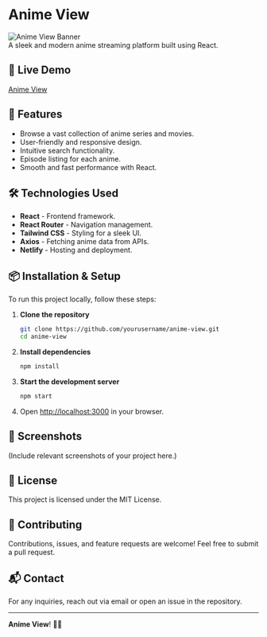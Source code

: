 # Anime View

![Anime View Banner](https://anime-view.netlify.app/banner.png)  
A sleek and modern anime streaming platform built using React.

## 🌟 Live Demo
[Anime View](https://anime-view.netlify.app/)

## 🚀 Features
- Browse a vast collection of anime series and movies.
- User-friendly and responsive design.
- Intuitive search functionality.
- Episode listing for each anime.
- Smooth and fast performance with React.

## 🛠️ Technologies Used
- **React** - Frontend framework.
- **React Router** - Navigation management.
- **Tailwind CSS** - Styling for a sleek UI.
- **Axios** - Fetching anime data from APIs.
- **Netlify** - Hosting and deployment.

## 📦 Installation & Setup
To run this project locally, follow these steps:

1. **Clone the repository**
   ```bash
   git clone https://github.com/yourusername/anime-view.git
   cd anime-view
   ```

2. **Install dependencies**
   ```bash
   npm install
   ```

3. **Start the development server**
   ```bash
   npm start
   ```

4. Open [http://localhost:3000](http://localhost:3000) in your browser.

## 📸 Screenshots
(Include relevant screenshots of your project here.)

## 📜 License
This project is licensed under the MIT License.

## 🤝 Contributing
Contributions, issues, and feature requests are welcome! Feel free to submit a pull request.

## 📬 Contact
For any inquiries, reach out via email or open an issue in the repository.

---
**Anime View**! 🎥🍿

